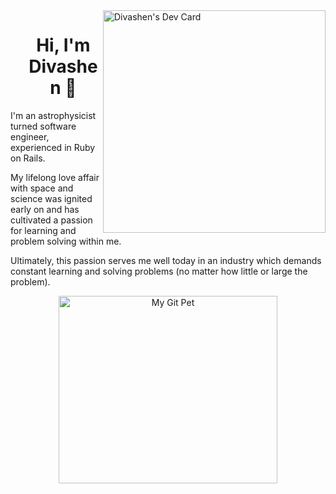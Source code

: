 <div align="left">
  <a href="https://app.daily.dev/divashen">
    <img src="https://api.daily.dev/devcards/v2/HYPV6cM7RpIo9bmpTYm8z.png?type=default&r=gbf" 
    width="356"
    align="right"
    alt="Divashen's Dev Card"/>
  </a>
</div>

<div id="user-content-toc">
  <ul align="center" style="list-style: none;">
    <summary>
      <h1>Hi, I'm Divashen 👋</h1>
    </summary>
  </ul>
</div>

I'm an astrophysicist turned software engineer, experienced in Ruby on Rails.

My lifelong love affair with space and science was ignited early on and has cultivated a passion for learning and problem solving within me.

Ultimately, this passion serves me well today in an industry which demands constant learning and solving problems (no matter how little or large the problem).

<!--- [![Top Langs](https://github-readme-stats.vercel.app/api/top-langs/?username=divasheng&theme=holi)](https://github.com/divasheng/github-readme-stats) --->

<p align="center">
  <a href="https://github.com/devxb/gitanimals">
  <img
    src="https://render.gitanimals.org/lines/DivashenG?pet-id=658949841633268671"
    width="350"
    height="300"
    alt="My Git Pet"
  />
  </a>
</p>
  

